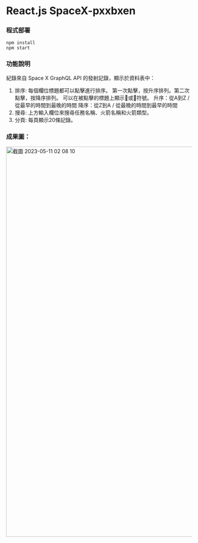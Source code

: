# React.js SpaceX-pxxbxen

### 程式部署
```shell
npm install
npm start
```
### 功能說明
紀錄來自 Space X GraphQL API 的發射記錄，顯示於資料表中：
1. 排序:
每個欄位標題都可以點擊進行排序。
第一次點擊，按升序排列。第二次點擊，按降序排列。
可以在被點擊的標題上顯示🔼或🔽符號。
升序：從A到Z / 從最早的時間到最晚的時間
降序：從Z到A / 從最晚的時間到最早的時間
2. 搜尋:
上方輸入欄位來搜尋任務名稱、火箭名稱和火箭類型。
3. 分頁:
每頁顯示20條記錄。

### 成果圖：
<img width="1060" alt="截圖 2023-05-11 02 08 10" src="https://github.com/laken1384/spacex/assets/43467156/9d912e87-d8f9-4fd8-889e-35d0d729f19e">
